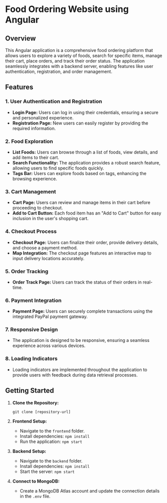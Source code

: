 # Food Ordering Website using Angular

## Overview

This Angular application is a comprehensive food ordering platform that allows users to explore a variety of foods, search for specific items, manage their cart, place orders, and track their order status. The application seamlessly integrates with a backend server, enabling features like user authentication, registration, and order management.

## Features

### 1. User Authentication and Registration

- **Login Page:** Users can log in using their credentials, ensuring a secure and personalized experience.
- **Registration Page:** New users can easily register by providing the required information.

### 2. Food Exploration

- **List Foods:** Users can browse through a list of foods, view details, and add items to their cart.
- **Search Functionality:** The application provides a robust search feature, allowing users to find specific foods quickly.
- **Tags Bar:** Users can explore foods based on tags, enhancing the browsing experience.

### 3. Cart Management

- **Cart Page:** Users can review and manage items in their cart before proceeding to checkout.
- **Add to Cart Button:** Each food item has an "Add to Cart" button for easy inclusion in the user's shopping cart.

### 4. Checkout Process

- **Checkout Page:** Users can finalize their order, provide delivery details, and choose a payment method.
- **Map Integration:** The checkout page features an interactive map to input delivery locations accurately.

### 5. Order Tracking

- **Order Track Page:** Users can track the status of their orders in real-time.

### 6. Payment Integration

- **Payment Page:** Users can securely complete transactions using the integrated PayPal payment gateway.

### 7. Responsive Design

- The application is designed to be responsive, ensuring a seamless experience across various devices.

### 8. Loading Indicators

- Loading indicators are implemented throughout the application to provide users with feedback during data retrieval processes.

## Getting Started

1. **Clone the Repository:**
   ```
   git clone [repository-url]
   ```

2. **Frontend Setup:**
   - Navigate to the `frontend` folder.
   - Install dependencies: `npm install`
   - Run the application: `npm start`

3. **Backend Setup:**
   - Navigate to the `backend` folder.
   - Install dependencies: `npm install`
   - Start the server: `npm start`

4. **Connect to MongoDB:**
   - Create a MongoDB Atlas account and update the connection details in the `.env` file.
